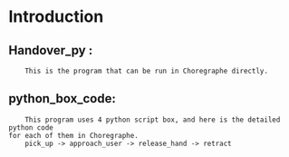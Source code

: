 # Introduction
## Handover_py :
        This is the program that can be run in Choregraphe directly.
## python_box_code: 
        This program uses 4 python script box, and here is the detailed python code 
    for each of them in Choregraphe.
        pick_up -> approach_user -> release_hand -> retract

